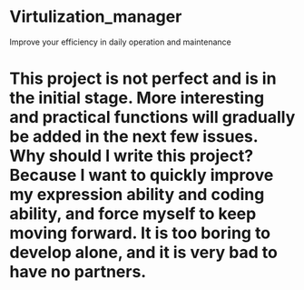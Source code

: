 # Virtulization_manager
Improve your efficiency in daily operation and maintenance
# This project is not perfect and is in the initial stage. More interesting and practical functions will gradually be added in the next few issues. Why should I write this project? Because I want to quickly improve my expression ability and coding ability, and force myself to keep moving forward. It is too boring to develop alone, and it is very bad to have no partners.
